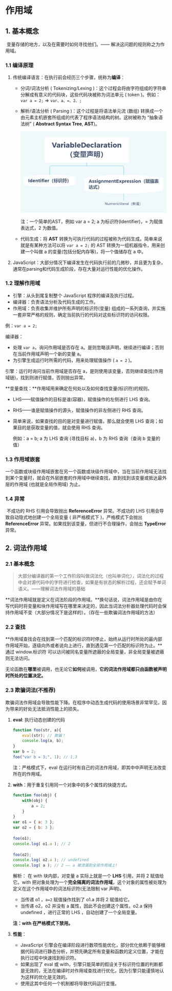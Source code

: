 # 作用域

## 1. 基本概念

​		变量存储的地方，以及在需要时如何寻找他们。—— 解决这问题的规则称之为作用域。

### 1.1 编译原理

1. 传统编译语言：在执行前会经历三个步骤，统称为**编译**：

   - 分词/词法分析 ( Tokenizing/Lexing )：这个过程会将由字符组成的字符串分解成有意义的代码块，这些代码块被称为词法单元 ( token )。例如：`var a = 2;` => `var、a、=、2、;`

   - 解析/语法分析 ( Parsing )：这个过程是将语法单元流 (数组) 转换成一个由元素主机嵌套所组成的代表了程序语法结构的树。这树被称为 “抽象语法树” ( **Abstract Syntax Tree**, **AST**)。

     ![1580540110249](assets/1580540110249.png)
     
     注：一个简单的AST，例如 var a = 2; a 为标识符(Identifier)，= 为赋值表达式，2 为数值。
     
   - 代码生成：将 **AST** 转换为可执行代码的过程被称为代码生成。简单来说就是有某种方法可以将 `var a = 2;` 的 AST 转换为一组机器指令，用来创建一个叫做 a 的变量(包括分配内存等)，将一个值储存在 a 中。
   
2.  JavaScript：大部分情况下编译发生在代码执行前的几微秒，并且更为复杂，通常在parsing和代码生成阶段，存在大量对运行性能的优化操作。

### 1.2 理解作用域

- 引擎：从头到尾复制整个 JavaScript 程序的编译及执行过程。
- 编译器：负责语法分析及代码生成的工作。
- 作用域：负责收集并维护所有声明的标识符(变量) 组成的一系列查询，并实施一套非常严格的规则，确定当前执行的代码对这些标识符的访问权限。

例：`var a = 2;`

编译器：	

- 处理 `var a`，询问作用域是否存在 a。是则忽略该声明，继续进行编译；否则在当前作用域声明一个新的变量 a。
- 为引擎生成运行时所需的代码，用来处理赋值操作 ( `a = 2` )。

引擎：运行时询问当前作用域是否存在 a，是则使用该变量，否则继续查找(作用域链)，找到则进行赋值，否则抛出异常。

**变量查找：**作用域用来确定在何处以及如何查找变量(标识符)的规则。

- LHS——赋值操作的目标是谁(容器)，赋值操作的左侧进行 LHS 查询。

- RHS——谁是赋值操作的源头，赋值操作的非左侧进行 RHS 查询。

- 简单来说，如果查找的目的是对变量进行赋值，那么就会使用 LHS 查询；如果目的是获取变量的值，就会使用 RHS 查询。

  例如：a = b; a 为 LHS 查询 (寻找目标 a)，b 为 RHS 查询（查询 b 变量的值）

### 1.3 作用域嵌套

​		一个函数或块级作用域嵌套在另一个函数或块级作用域中，当在当前作用域无法找到某个变量时，就会在外层嵌套的作用域中继续查找，直到找到该变量或抵达最外层的作用域 (也就是全局作用域) 为止。

### 1.4 异常

​		不成功的 RHS 引用会导致抛出 **ReferenceError** 异常。不成功的 LHS 引用会导致自动隐式地创建一个全局变量 ( 非严格模式下 )，严格模式下会抛出 **ReferenceError** 异常。如果找到该变量，但进行不合理操作，会抛出 **TypeError** 异常。

 

## 2. 词法作用域

### 2.1 基本概念

> 大部分编译器的第一个工作阶段叫做词法化（也叫单词化），词法化的过程中会对源代码中的字符进行检查，如果是有状态的解析过程，还会赋予单词语义。——理解词法作用域的基础

​		**词法作用域就是定义在词法阶段的作用域。**换句话说，词法作用域是由你在写代码时将变量和块作用域写在哪里来决定的，因此当词法分析器处理代码时会保持作用域不变（大部分情况下是这样的）。（存在一些欺骗词法作用域的方法）

### 2.2 查找

​		**作用域查找会在找到第一个匹配的标识符时停止，始终从运行时所处的最内部作用域开始，逐级向外或者说向上进行，直到遇见第一个匹配的标识符为止。**通过 window.标识符 可以访问被同名变量所遮蔽的全局变量，非全局变量被遮蔽则无法访问。

​		无论函数在**哪里**被调用，也无论它**如何**被调用，**它的词法作用域都只由函数被声明时所处的位置决定。**

### 2.3 欺骗词法(不推荐)

​		欺骗词法作用域会导致性能下降。在程序中动态生成代码的使用场景非常罕见，因为带来的好处无法抵消性能上的损失。

1. **eval**: 执行动态创建的代码

   ```js
   function foo(str, a){
       eval(str); // 欺骗！
       console.log(a, b);
   }
   var b = 2;
   foo("var b = 3;", 1); // 1,3
   ```

   注：严格模式下，eval 在运行时有自己的词法作用域，即其中中声明无法改变所在的作用域。

2. **with**：用于重复引用同一个对象中的多个属性的快捷方式。

   ```js
   function foo(obj) {
       with(obj) {
           a = 2;
       }
   }
   var o1 = { a: 3 };
   var o2 = { b: 3 };
   
   foo(o1);
   console.log( o1.a ); // 2
   
   foo(o2);
   console.log( o2.a ); // undefined
   console.log( a ); // 2 —— a 被泄漏到全局作用域上!
   ```

   解析： 在 with 块内部，对变量 a 实际上就是一个 **LHS** 引用，并将 2 赋值给它。with 把对象处理为一个**完全隔离的词法作用域**，这个对象的属性被处理为定义在这个作用域中的词法标识符(无法限制 var 声明)。

   - 当传递 o1 ，`a=2` 赋值操作找到了 o1.a 并将 2 赋值给它。
   - 当传递 o2，o2 并没有 a 属性，因此不会创建这个属性，o2.a 保持 undefined ，进行正常的 LHS ，自动创建了一个全局变量。

   **注：with 在严格模式下禁用。**

3. **性能**：

   - JavaScript 引擎会在编译阶段进行数项性能优化，部分优化依赖于能够根据代码词进行静态分析，并预先确定所有变量和函数的定义位置，才能在执行过程中快速找到标识符。
   - 如果出现了 eval 或 with，引擎只能简单的假设关于标识符位置的判断都是无效的，无法在编译时对作用域查找进行优化，因为引擎只能谨慎地认为这样的优化是无效的。
   - 使用这其中任何一个机制都将导致代码运行变慢。

